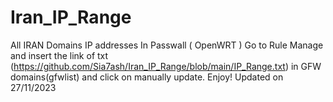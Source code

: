 # Iran_IP_Range
All IRAN Domains IP addresses
In Passwall ( OpenWRT ) Go to Rule Manage and insert the link of txt (https://github.com/Sia7ash/Iran_IP_Range/blob/main/IP_Range.txt) in GFW domains(gfwlist) and click on manually update.
Enjoy!
Updated on 27/11/2023
